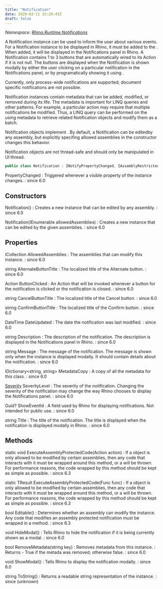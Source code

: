 ```yaml
---
title: "Notification"
date: 2020-03-11 15:29:43Z
draft: false
---
```


*Namespace: [Rhino.Runtime.Notifications](../)*

A Notification instance can be used to inform the user about various events. For
   a Notification instance to be displayed in Rhino, it must be added to the
   . When added, it will be displayed in the
   Notifications panel in Rhino. A Notification contains 1 to 3 buttons that are 
   automatically wired to its  Action if it is not null. 
   The buttons are displayed when the Notification is shown modally by either the user 
   clicking on a particular notification in the Notifications panel, or by programatically 
   showing it using .
   
   Currently, only process-wide notifications are
   supported; document specific notifications are not possible.
   
   Notification instances contain metadata that can be added, modified, or removed during
   its life. The metadata is important for LINQ queries and other patterns.
   For example, a particular action may require that multiple notifications be modified. 
   Thus, a LINQ query can be performed on the  using metadata
   to retrieve related Notification objects and modify them as a batch.
   
   Notification objects implement . By default, a 
   Notification can be editedby any assembly, but explicitly specifing allowed assemblies 
   in the constructor changes this behavior.
   
   Notification objects are not thread-safe and should only be manipulated in UI thread.
```cs
public class Notification : INotifyPropertyChanged, IAssemblyRestrictedObject
```

PropertyChanged
: Triggered whenever a visible property of the instance changes.
: since 6.0
## Constructors

Notification()
: Creates a new instance that can be edited by any assembly.
: since 6.0

Notification(IEnumerable<Assembly> allowedAssemblies)
: Creates a new instance that can be edited by the given assemblies.
: since 6.0
## Properties

ICollection<Assembly> AllowedAssemblies
: The assemblies that can modify this instance.
: since 6.0

string AlternateButtonTitle
: The localized title of the Alternate button.
: since 6.0

Action<ButtonType> ButtonClicked
: An Action that will be invoked whenever a button for the notification is clicked or the notification is closed.
: since 6.0

string CancelButtonTitle
: The localized title of the Cancel button.
: since 6.0

string ConfirmButtonTitle
: The localized title of the Confirm button.
: since 6.0

DateTime DateUpdated
: The date the notification was last modified.
: since 6.0

string Description
: The description of the notification. The description is displayed in the Notifications panel in Rhino.
: since 6.0

string Message
: The message of the notification. The message is shown only when the instance is displayed modally. It should contain details about the notification.
: since 6.0

IDictionary<string, string> MetadataCopy
: A copy of all the metadata for this class.
: since 6.0

[Severity](/rhinocommon/rhino/runtime/notifications/notification/severity/) SeverityLevel
: The severity of the notification. Changing the severity of the notification may change the way Rhino chooses to display the Notifications panel.
: since 6.0

Guid? ShowEventId
: A field used by Rhino for displaying notifications. Not intended for public use.
: since 6.0

string Title
: The title of the notification. The title is displayed when the notification is displayed modally in Rhino.
: since 6.0
## Methods

static void ExecuteAssemblyProtectedCode(Action action)
: If a  object is only allowed to be modified by certain
     assemblies, then any code that interacts with it must be wrapped around this method,
     or a  will be thrown. For performance reasons,
     the code wrapped by this method should be kept as simple as possible.
: since 6.3

static TResult ExecuteAssemblyProtectedCode(Func<TResult> func)
: If a  object is only allowed to be modified by certain
     assemblies, then any code that interacts with it must be wrapped around this method,
     or a  will be thrown. For performance reasons,
     the code wrapped by this method should be kept as simple as possible.
: since 6.3

bool Editable()
: Determines whether an assembly can modify the instance. Any code that modifies an assembly protected
     notification must be wrapped in a  method.
: since 6.3

void HideModal()
: Tells Rhino to hide the notification if it is being currently shown as a modal.
: since 6.0

bool RemoveMetadata(string key)
: Removes metadata from this instance.
: Returns - True if the metada was removed; otherwise false.
: since 6.0

void ShowModal()
: Tells Rhino to display the notification modally.
: since 6.0

string ToString()
: Returns a readable string representation of the instance.
: since (unknown)
